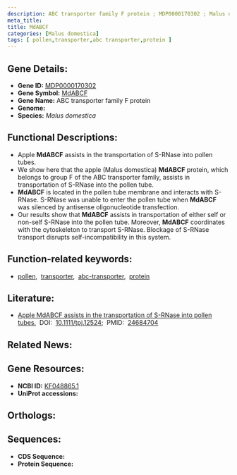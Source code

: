 ```yaml
---
description: ABC transporter family F protein ; MDP0000170302 ; Malus domestica
meta_title:
title: MdABCF
categories: [Malus domestica]
tags: [ pollen,transporter,abc transporter,protein ]
---
```


## Gene Details:
- **Gene ID:** [MDP0000170302]()
- **Gene Symbol:** <u>MdABCF</u>
- **Gene Name:** ABC transporter family F protein
- **Genome:** []()
- **Species:** *Malus domestica*

## Functional Descriptions:
   - Apple **MdABCF** assists in the transportation of S-RNase into pollen tubes.
   - We show here that the apple (Malus domestica) **MdABCF** protein, which belongs to group F of the ABC transporter family, assists in transportation of S-RNase into the pollen tube.
   - **MdABCF** is located in the pollen tube membrane and interacts with S-RNase. S-RNase was unable to enter the pollen tube when **MdABCF** was silenced by antisense oligonucleotide transfection.
   - Our results show that **MdABCF** assists in transportation of either self or non-self S-RNase into the pollen tube. Moreover, **MdABCF** coordinates with the cytoskeleton to transport S-RNase. Blockage of S-RNase transport disrupts self-incompatibility in this system.

## Function-related keywords:
   - [pollen](/tags/pollen/),&nbsp;&nbsp;[transporter](/tags/transporter/),&nbsp;&nbsp;[abc-transporter](/tags/abc-transporter/),&nbsp;&nbsp;[protein](/tags/protein/)

## Literature:
   - [Apple MdABCF assists in the transportation of S-RNase into pollen tubes.](https://doi.org/10.1111/tpj.12524)&nbsp;&nbsp;DOI:&nbsp;&nbsp;[10.1111/tpj.12524](https://doi.org/10.1111/tpj.12524);&nbsp;&nbsp;PMID:&nbsp;&nbsp;[24684704](https://pubmed.ncbi.nlm.nih.gov/24684704/)

## Related News:

## Gene Resources:
- **NCBI ID:**  [KF048865.1](https://www.ncbi.nlm.nih.gov/gene/?term=KF048865.1)
- **UniProt accessions:**  [](https://www.uniprot.org/uniprotkb//entry)

## Orthologs:

## Sequences:
- **CDS Sequence:**
- **Protein Sequence:**

